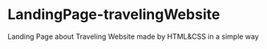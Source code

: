 # LandingPage-travelingWebsite
Landing Page about Traveling Website made by HTML&amp;CSS in a simple way
